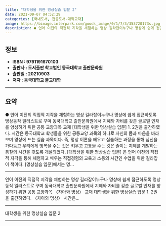 ```yaml
---
title: "대학생을 위한 명상실습 입문 2"
date: 2021-09-07 04:52:29
categories: [국내도서, 전공도서-대학교재]
image: https://bimage.interpark.com/goods_image/0/1/7/3/353720173s.jpg
description: ● 언어 이전의 직접적 지각을 체험하는 명상 길라잡이누구나 명상에 쉽게 접근하도록 명상동작 일러스트로 꾸며 동국대학교 출판문화원에서 지혜와 자비를 갖춘 글로벌 인재를 양성하기 위한 공통 교양과목 교재 [대학생을 위한 명상실습 입문] 1. 2권을 출간하였다. 시간은 동국대학교 학생들
---
```


## **정보**

- **ISBN : 9791191670103**
- **출판사 : 도서출판 학교법인 동국대학교 출판문화원**
- **출판일 : 20210903**
- **저자 : 동국대학교 불교대학**

------



## **요약**

●  언어 이전의 직접적 지각을 체험하는 명상 길라잡이누구나 명상에 쉽게 접근하도록 명상동작 일러스트로 꾸며 동국대학교 출판문화원에서 지혜와 자비를 갖춘 글로벌 인재를 양성하기 위한 공통 교양과목  교재 [대학생을 위한 명상실습 입문] 1. 2권을 출간하였다.  시간은 동국대학교 학생들을 위한 공통교양 과목의 하나로 자신의 몸과 마음을 바라보며 명상에 드는 실습 과목이다. 즉, 명상 이론을 배우고 실습하는 과정을 통해 심신을 가다듬고 우리에게 행복을 주는 것은 키우고 고통을 주는 것은 줄이는 지혜를 계발하는 통찰의 시간을 갖도록 개설되었다. [대학생을 위한 명상실습 입문] 은 언어 이전의 직접적 지각을 통해 체험하고 배우는 직접경험의 교육과 소통의 시간인  수업을 위한 길라잡이 책이다. [명상실습 입문]에서는 명...

------

언어 이전의 직접적 지각을 체험하는 명상 길라잡이누구나 명상에 쉽게 접근하도록 명상동작 일러스트로 꾸며 동국대학교 출판문화원에서 지혜와 자비를 갖춘 글로벌 인재를 양성하기 위한 공통 교양과목 〈자아와 명상〉 교재 대학생을 위한 명상실습 입문 1. 2권을 출간하였다. 〈자아와 명상〉 시간은... 

------


대학생을 위한 명상실습 입문 2 

------


